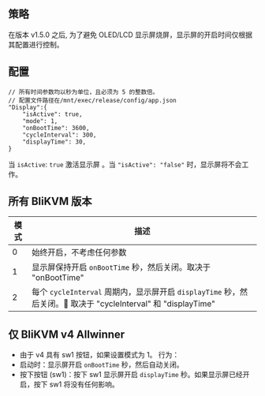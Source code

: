 ## 策略
在版本 v1.5.0 之后, 为了避免 OLED/LCD 显示屏烧屏，显示屏的开启时间仅根据其配置进行控制。

## 配置
```
// 所有时间参数均以秒为单位，且必须为 5 的整数倍。
// 配置文件路径在/mnt/exec/release/config/app.json
"Display":{
    "isActive": true,
    "mode": 1,              
    "onBootTime": 3600,     
    "cycleInterval": 300,
    "displayTime": 30,
}
```
当 `isActive`: `true` 激活显示屏 。当 `"isActive": "false"` 时，显示屏将不会工作。

## 所有 BliKVM 版本

|模式|描述|
|-|-|
|0|始终开启，不考虑任何参数|
|1|显示屏保持开启 `onBootTime` 秒，然后关闭。取决于 "onBootTime"|
|2|每个 `cycleInterval` 周期内，显示屏开启 `displayTime` 秒，然后关闭。:rotating_light: 取决于 "cycleInterval" 和 "displayTime"|

## 仅 BliKVM v4 Allwinner
* 由于 v4 具有 sw1 按钮，如果设置模式为 1。
行为：
* 启动时：显示屏开启 `onBootTime` 秒，然后自动关闭。
* 按下按钮 (sw1)：按下 sw1 显示屏开启 `displayTime` 秒。如果显示屏已经开启，按下 sw1 将没有任何影响。
